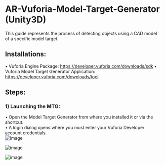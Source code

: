 # AR-Vuforia-Model-Target-Generator (Unity3D)
This guide represents the process of detecting objects using a CAD model of a specific model target.

## Installations:
•	Vuforia Engine Package: https://developer.vuforia.com/downloads/sdk
•	Vuforia Model Target Generator Application: https://developer.vuforia.com/downloads/tool

## Steps:
### 1) Launching the MTG:  
•	Open the Model Target Generator from where you installed it or via the shortcut.  
•	A login dialog opens where you must enter your Vuforia Developer account credentials.  
![image](https://github.com/SidraShaikh-2/AR-Vuforia-Model-Target-Generator/assets/57295469/016051eb-116e-4a02-bd1b-14962cf04ddc)

![image](https://github.com/SidraShaikh-2/AR-Vuforia-Model-Target-Generator/assets/57295469/55e894b8-0efb-435f-b939-a123e608a89b)

![image](https://github.com/SidraShaikh-2/AR-Vuforia-Model-Target-Generator/assets/57295469/4d91355b-164a-46b7-ad8b-cb84e091b816)

